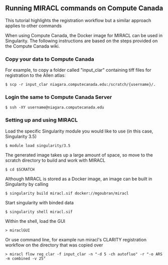 ## Running MIRACL commands on Compute Canada

This tutorial highlights the registration workflow but 
a similar approach applies to other commands 

When using Compute Canada, the Docker image for MIRACL can be used in Singularity. The following instructions are based on the steps provided on the Compute Canada wiki.

### Copy your data to Compute Canada
For example, to copy a folder called "input_clar" containing tiff files for registration to the Allen atlas:
    
    $ scp -r input_clar niagara.computecanada.edu:/scratch/{username}/.

### Login the same to Compute Canada Server

    $ ssh -XY username@niagara.computecanada.edu

### Setting up and using MIRACL

Load the specific Singularity module you would like to use (in this case, Singularity 3.5)

    $ module load singularity/3.5

The generated image takes up a large amount of space, so move to the scratch directory to build and work with MIRACL

	$ cd $SCRATCH

Although MIRACL is stored as a Docker image, an image can be built in Singularity by calling

	$ singularity build miracl.sif docker://mgoubran/miracl

Start singularity with binded data

    $ singularity shell miracl.sif

Within the shell, load the GUI

	> miraclGUI

Or use command line, for example run miracl's CLARITY registration workflow on the directory that was copied over

    > miracl flow reg_clar -f input_clar -n "-d 5 -ch autofluo" -r "-o ARS -m combined -v 25"
